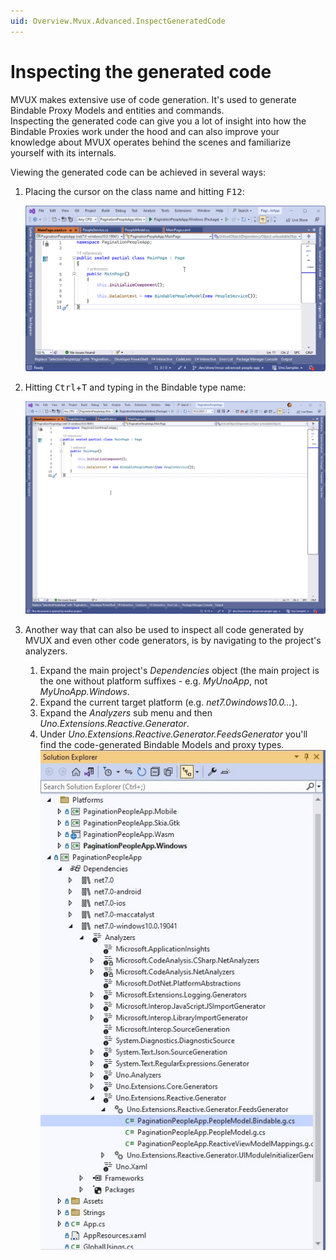 ```yaml
---
uid: Overview.Mvux.Advanced.InspectGeneratedCode
---
```


# Inspecting the generated code

MVUX makes extensive use of code generation. It's used to generate Bindable Proxy Models and entities and commands.  
Inspecting the generated code can give you a lot of insight into how the Bindable Proxies work under the hood and can also improve your knowledge about MVUX operates behind the scenes and familiarize yourself with its internals.

Viewing the generated code can be achieved in several ways:

1. Placing the cursor on the class name and hitting <kbd>F12</kbd>:

    ![Demonstration of hitting F12 in Visual Studio to see generated code](../Assets/InspectingGeneratedCode-1.gif)

1. Hitting <kbd>Ctrl</kbd>+<kbd>T</kbd> and typing in the Bindable type name:

    ![Demonstration of hitting Control T in Visual Studio to see generated code](../Assets/InspectingGeneratedCode-2.gif)

1. Another way that can also be used to inspect all code generated by MVUX and even other code generators, is by navigating to the project's analyzers.

    1. Expand the main project's *Dependencies* object (the main project is the one without platform suffixes - e.g. *MyUnoApp*, not *MyUnoApp.Windows*.
    2. Expand the current target platform (e.g. *net7.0windows10.0...*).
    3. Expand the *Analyzers* sub menu and then *Uno.Extensions.Reactive.Generator*.
    4. Under *Uno.Extensions.Reactive.Generator.FeedsGenerator* you'll find the code-generated Bindable Models and proxy types.
    ![Screenshot of navigating Visual Studio Solution Explorer to inspect generated code](../Assets/InspectingGeneratedCode-3.jpg)
